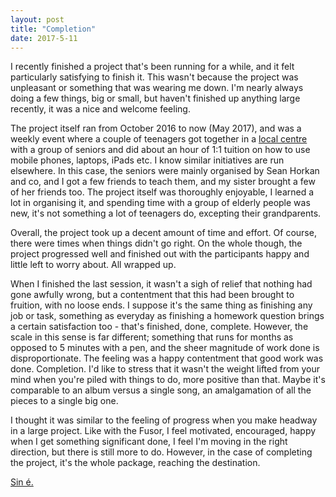 ```yaml
---
layout: post
title: "Completion"
date: 2017-5-11
---
```


I recently finished a project that's been running for a while, and it felt particularly satisfying to finish it.  This wasn't because the project was unpleasant or something that was wearing me down.  I'm nearly always doing a few things, big or small, but haven't finished up anything large recently, it was a nice and welcome feeling.

The project itself ran from October 2016 to now (May 2017), and was a weekly event where a couple of teenagers got together in a [local centre](https://www.facebook.com/castlebarfrc/) with a group of seniors and did about an hour of 1:1 tuition on how to use mobile phones, laptops, iPads etc.  I know similar initiatives are run elsewhere.  In this case, the seniors were mainly organised by Sean Horkan and co, and I got a few friends to teach them, and my sister brought a few of her friends too.  The project itself was thoroughly enjoyable, I learned a lot in organising it, and spending time with a group of elderly people was new, it's not something a lot of teenagers do, excepting their grandparents.

Overall, the project took up a decent amount of time and effort.  Of course, there were times when things didn't go right.  On the whole  though, the project progressed well and finished out with the participants happy and little left to worry about.  All wrapped up.

When I finished the last session, it wasn't a sigh of relief that nothing had gone awfully wrong, but a contentment that this had been brought to fruition, with no loose ends.  I suppose it's the same thing as finishing any job or task, something as everyday as finishing a homework question brings a certain satisfaction too - that's finished, done, complete.  However, the scale in this sense is far different; something that runs for months as opposed to 5 minutes with a pen, and the sheer magnitude of work done is disproportionate.  The feeling was a happy contentment that good work was done.  Completion.  I'd like to stress that it wasn't the weight lifted from your mind when you're piled with things to do, more positive than that.  Maybe it's comparable to an album versus a single song, an amalgamation of all the pieces to a single big one.

I thought it was similar to the feeling of progress when you make headway in a large project.  Like with the Fusor, I feel motivated, encouraged, happy when I get something significant done, I feel I'm moving in the right direction, but there is still more to do.  However, in the case of completing the project, it's the whole package, reaching the destination.

[Sin é.](http://www.irishgaelictranslator.com/translation/topic44108.html)
